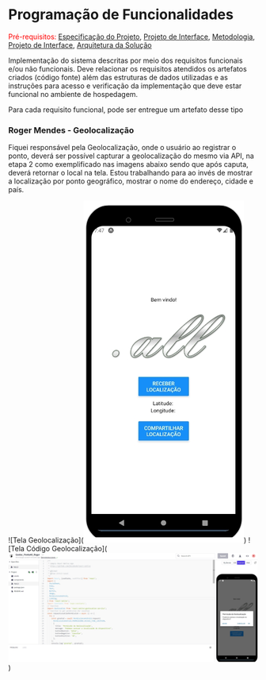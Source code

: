 # Programação de Funcionalidades

<span style="color:red">Pré-requisitos: <a href="2-Especificação do Projeto.md"> Especificação do Projeto</a></span>, <a href="3-Projeto de Interface.md"> Projeto de Interface</a>, <a href="4-Metodologia.md"> Metodologia</a>, <a href="3-Projeto de Interface.md"> Projeto de Interface</a>, <a href="5-Arquitetura da Solução.md"> Arquitetura da Solução</a>

Implementação do sistema descritas por meio dos requisitos funcionais e/ou não funcionais. Deve relacionar os requisitos atendidos os artefatos criados (código fonte) além das estruturas de dados utilizadas e as instruções para acesso e verificação da implementação que deve estar funcional no ambiente de hospedagem.

Para cada requisito funcional, pode ser entregue um artefato desse tipo

### Roger Mendes - Geolocalização

Fiquei responsável pela Geolocalização, onde o usuário ao registrar o ponto, deverá ser possível capturar a geolocalização do mesmo via API, na etapa 2 como exemplificado nas imagens abaixo sendo que após caputa, deverá retornar o local na tela. Estou trabalhando para ao invés de mostrar a localização por ponto geográfico, mostrar o nome do endereço, cidade e país.

![Tela Geolocalização](![Alt text](img/tela_geolocalizacao.jpg))
![Tela Código Geolocalização](![Alt text](img/codigo_geolocalizacao.jpg))